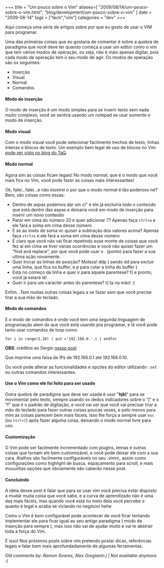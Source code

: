 +++
title = "Um pouco sobre o Vim"
aliases=[
  "2009/08/14/um-pouco-sobre-o-vim.html",
  "blog/development/um-pouco-sobre-o-vim"
]
date = "2009-08-14"
tags = ["tech","vim"]
categories = "dev"
+++

Aqui começa uma série de artigos sobre por que eu gosto de usar o VIM
para programar.

Uma das primeiras coisas que eu gostaria de comentar é sobre a quebra
de paradigma que você deve ter quando começa a usar um editor como o
vim que tem vários modos de operação, ou seja, não é mais apenas
digitar, pois cada modo de operação tem o seu modo de agir. Os modos
de operação são os seguintes:

* Inserção
* Visual
* Normal
* Comandos

#### Modo de inserção

O modo de inserção é um modo simples para se inserir texto sem nada
muito complexo, você se sentirá usando um notepad se usar somente o
modo de inserção.

#### Modo visual

Com o modo visual você pode selecionar facilmente trechos de texto,
linhas inteiras e blocos de texto. Um exemplo bem legal de uso de blocos no Vim
[pode ser visto no blog do TaQ](http://eustaquiorangel.com/posts/selecoes_de_blocos_com_o_vim "Uso de blocos no Vim").

####  Modo normal

Agora sim as coisas ficam legais! No modo normal, que é o modo que
você mais fica no Vim, você pode fazer as coisas mais interessantes!

Ok, falei...falei...e não mostrei o por que o modo normal é tão
poderoso né? Bem, são coisas como essas:

* Dentro de aspas podemos dar um ci" e ele já excluiria todo o conteúdo que está dentro das aspas e deixaria você em modo de inserção para inserir um novo conteúdo
* Parar em cima do número 20 e quer adicionar 7? Apenas faça `ctrl+a` e ele fará a soma em cima desse número
* E se ao invés de soma vc quiser a subtração dos valores acima? Apenas faça `ctrl+x` e ele fará a soma em cima desse número
* É claro que você não vai ficar repetindo esse monte de coisas que você fez aí em cima se tiver várias ocorrências e você não quiser fazer um "find and replace", por que você pode usar o . (ponto) para fazer a sua ultima ação novamente.
* Quer trocar as linhas de posição? Moleza! ddp ( sendo dd para excluir uma linha, que fica no buffer, e p para colar a linha do buffer )
* Está no começo da linha e quer ir para aquele parentese? f( e pronto, você já estará lá!
* Quer ir para um caracter antes do parentese? t( ta na mão! :)

Enfim...Tem muitas outras coisas legais a se fazer sem que você precise tirar a sua mão do teclado.

#### Modo de comandos

E o modo de comandos é onde você tem uma segunda linguagem de
programação alem da que você está usando pra programar, e lá você pode
tanto usar comandos de loop como:

    for i in range(1,10) | put ='192.168.0.'.i | endfor

**OBS**: créditos ao Sergio [nesse post](http://vivaotux.blogspot.com/2009/02/gerando-listas-no-vim.html "Post sobre loop no vim")

Que imprime uma faixa de IPs de 192.168.0.1 até 192.168.0.10.

Ou você pode alterar as funcionalidades e opções do editor utilizando
`:set` ou outras comandos interessantes.

#### Use o Vim como ele foi feito para ser usado

Outra quebra de paradigma que deve ser usada é usar "**hjkl**" para se
movimentar pelo texto, sempre usando os dedos indicadores sobre o "j"
e o "f" que é o padrão de digitação, e você vai ser que você vai
precisar tirar a mão do teclado para fazer outras coisas poucas vezes,
e pelo menos para mim as coisas parecem bem mais fáceis. Isso lhe
força a sempre usar `esc` (ou `ctrl+[`) após fazer alguma coisa,
deixando o modo normal livre para uso.

#### Customização

O Vim pode ser facilmente incrementado com plugins, temas e outras
coisas que tornam ele bem customizável, e você pode deixar ele com a
sua cara. Atalhos são facilmente configuráveis no seu .vimrc, assim
como configurações como highlight de busca, espaçamento para scroll, e
mais muuuiiitas opções que obviamente não caberão nesse post.

#### Concluindo

A idéia desse post é falar que para se usar vim você precisa estar
disposto a mudar muita coisa que você sabe, e a curva de aprendizado
não é uma das mais fáceis, mas quando você está no meio dela você
percebe o quanto é legal e acaba se viciando no negócio! hehe

Como o Vim é bem configurável pode acontecer de você ficar tentando
implementar ele para ficar igual ao seu antigo paradigma ( modo de
inserção para sempre ), mas isso não vai de ajudar muito e vai te
abstrair toda a força do Vim.

É isso! Nos próximos posts sobre vim pretendo postar dicas,
referências legais e falar bem mais aprofundadamente de algumas
ferramentas.



_Old comments by: Ramon Soares, Alex Gregianin j | Not available anymore. :(_
